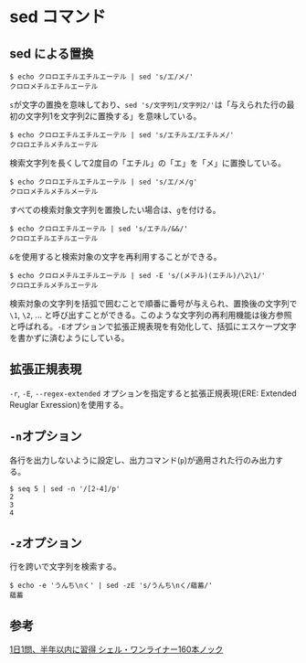 # sed コマンド

## sed による置換

```console
$ echo クロロエチルエチルエーテル | sed 's/エ/メ/'
クロロメチルエチルエーテル
```

`s`が文字の置換を意味しており、`sed 's/文字列1/文字列2/'`は「与えられた行の最初の文字列1を文字列2に置換する」を意味している。

```console
$ echo クロロエチルエチルエーテル | sed 's/エチルエ/エチルメ/'
クロロエチルメチルエーテル
```

検索文字列を長くして2度目の「エチル」の「エ」を「メ」に置換している。

```console
$ echo クロロエチルエチルエーテル | sed 's/エ/メ/g'
クロロメチルメチルメーテル
```

すべての検索対象文字列を置換したい場合は、`g`を付ける。

```console
$ echo クロロエチルエーテル | sed 's/エチル/&&/'
クロロエチルエチルエーテル
```

`&`を使用すると検索対象の文字を再利用することができる。

```console
$ echo クロロメチルエチルエーテル | sed -E 's/(メチル)(エチル)/\2\1/'
クロロエチルメチルエーテル
```

検索対象の文字列を括弧で囲むことで順番に番号が与えられ、置換後の文字列で`\1`, `\2`, ... と呼び出すことができる。このような文字列の再利用機能は後方参照と呼ばれる。`-E`オプションで拡張正規表現を有効化して、括弧にエスケープ文字を書かずに済むようにしている。

## 拡張正規表現

`-r`, `-E`, `--regex-extended` オプションを指定すると拡張正規表現(ERE: Extended Reuglar Exression)を使用する。

## `-n`オプション

各行を出力しないように設定し、出力コマンド(`p`)が適用された行のみ出力する。

```console
$ seq 5 | sed -n '/[2-4]/p'
2
3
4
```

## `-z`オプション

行を跨いで文字列を検索する。

```console
$ echo -e 'うんち\nく' | sed -zE 's/うんち\nく/蘊蓄/'
蘊蓄
```

## 参考

[1日1問、半年以内に習得 シェル・ワンライナー160本ノック](https://gihyo.jp/book/2021/978-4-297-12267-6)
